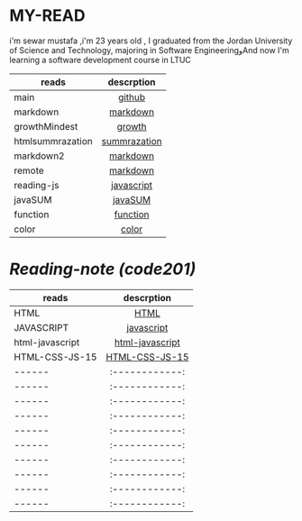 
# MY-READ

i'm sewar mustafa ,i'm 23 years old , I graduated from the Jordan University of Science and Technology, majoring in Software EngineeringوAnd now I'm learning a software development course in LTUC


| reads            |                                    descrption                                    |
| ---------------- | :------------------------------------------------------------------------------: |
| main             |             [github]( https://sewar-web.github.io/Reading-note/main)             |
| markdown         |         [markdown]( https://sewar-web.github.io/Reading-note/markdown )          |
| growthMindest    |        [growth]( https://sewar-web.github.io/Reading-note/GrowthMindset)         |
| htmlsummrazation |      [summrazation](https://sewar-web.github.io/Reading-note/summarization)      |
| markdown2        |         [markdown]( https://sewar-web.github.io/Reading-note/markdown2 )         |
| remote           |          [markdown]( https://sewar-web.github.io/Reading-note/remote )           |
| reading-js       | [javascript]( https://github.com/Sewar-web/Reading-note/blob/main/reading-js.md) |
| javaSUM          |           [javaSUM](https://sewar-web.github.io/Reading-note/javaSUM)            |
| function         |          [function]( https://sewar-web.github.io/Reading-note/function)          |
| color            |             [color]( https://sewar-web.github.io/Reading-note/color)             |


# <i> Reading-note (code201) </i>

| reads           |                                  descrption                                  |
| --------------- | :--------------------------------------------------------------------------: |
| HTML            |            [HTML](https://sewar-web.github.io/Reading-note/HTML)             |
| JAVASCRIPT      |      [javascript](https://sewar-web.github.io/Reading-note/javascript)       |
| html-javascript | [html-javascript]( https://sewar-web.github.io/Reading-note/html-javascript) |
| HTML-CSS-JS-15  | [HTML-CSS-JS-15]( https://sewar-web.github.io/Reading-note/HTML-CSS-JS-15)  |
| ------          |                                :------------:                                |
| ------          |                                :------------:                                |
| ------          |                                :------------:                                |
| ------          |                                :------------:                                |
| ------          |                                :------------:                                |
| ------          |                                :------------:                                |
| ------          |                                :------------:                                |
| ------          |                                :------------:                                |
| ------          |                                :------------:                                |
| ------          |                                :------------:                                |